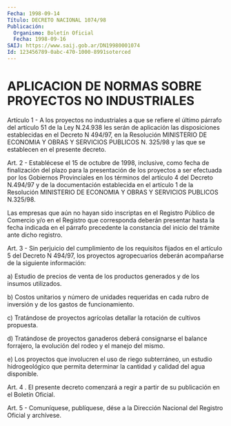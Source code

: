 ```yaml
---
Fecha: 1998-09-14
Título: DECRETO NACIONAL 1074/98
Publicación:
  Organismo: Boletín Oficial
  Fecha: 1998-09-16
SAIJ: https://www.saij.gob.ar/DN19980001074
Id: 123456789-0abc-470-1000-8991soterced
---
```

# APLICACION DE NORMAS SOBRE PROYECTOS NO INDUSTRIALES

<a id="1"></a>
Artículo  1  -  A los proyectos no industriales a que se refiere el último párrafo del  artículo  51  de  la  Ley N.24.938 les serán de aplicación las disposiciones establecidas en  el  Decreto N 494/97, en  la  Resolución  MINISTERIO  DE  ECONOMIA  Y  OBRAS  Y SERVICIOS PUBLICOS  N. 325/98 y las que se establecen en el presente  decreto.

<a id="2"></a>
Art. 2 - Establécese  el  15  de  octubre  de 1998, inclusive, como fecha  de  finalización  del  plazo  para  la presentación  de  los proyectos  a ser efectuada por los Gobiernos  Provinciales  en  los términos del  artículo 4 del Decreto N.494/97 y de la documentación establecida en  el  artículo  1  de  la  Resolución  MINISTERIO  DE ECONOMIA Y OBRAS Y SERVICIOS PUBLICOS N.325/98.

Las  empresas  que  aún  no  hayan  sido  inscriptas en el Registro Público  de  Comercio  y/o en el Registro que  corresponda  deberán presentar hasta la fecha  indicada  en  el  párrafo  precedente  la constancia    del   inicio  del  trámite  ante  dicho  registro.

<a id="3"></a>
Art.  3  - Sin perjuicio del cumplimiento de los requisitos fijados en el artículo  5 del Decreto N 494/97, los proyectos agropecuarios deberán acompañarse de la siguiente información:

a) Estudio de precios  de venta de los productos generados y de los insumos utilizados.

b) Costos unitarios y número  de  unidades requeridas en cada rubro de inversión y de los gastos de funcionamiento.

c)  Tratándose  de  proyectos agrícolas  detallar  la  rotación  de cultivos propuesta.

d) Tratándose de proyectos  ganaderos deberá consignarse el balance forrajero,  la evolución  del  rodeo  y  el  manejo  del  mismo.

e) Los proyectos que involucren  el  uso  de  riego subterráneo, un estudio hidrogeológico que permita determinar la cantidad y calidad del agua disponible.

<a id="4"></a>
Art.  4  . El presente decreto comenzará a regir  a  partir  de  su publicación en el Boletín Oficial.

<a id="5"></a>
Art. 5 - Comuníquese,  publíquese, dése a la Dirección Nacional del Registro Oficial y archívese.